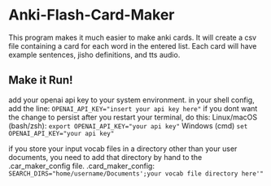# Anki-Flash-Card-Maker
This program makes it much easier to make anki cards. It will create a csv file containing a card for each word in the entered list. Each card will have example sentences, jisho definitions, and tts audio.

## Make it Run!
add your openai api key to your system environment. in your shell config, add the line:
`OPENAI_API_KEY="insert your api key here"`
if you dont want the change to persist after you restart your terminal, do this:
Linux/macOS (bash/zsh): `export OPENAI_API_KEY="your api key"` 
Windows (cmd) `set OPENAI_API_KEY="your api key"`

if you store your input vocab files in a directory other than your user documents, you
need to add that directory by hand to the .car_maker_config file.
.card_maker_config:
`SEARCH_DIRS="home/username/Documents';your vocab file directory here'"`
